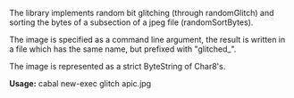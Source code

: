 The library implements random bit glitching (through randomGlitch) and sorting the bytes of a subsection of a jpeg file (randomSortBytes).

The image is specified as a command line argument, the result is written in a file which has the same name, but prefixed with "glitched_".

The image is represented as a strict ByteString of Char8's. 

__Usage:__
    cabal new-exec glitch apic.jpg